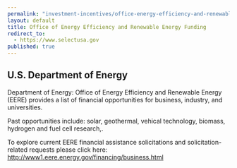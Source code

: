 ```yaml
---
permalink: "investment-incentives/office-energy-efficiency-and-renewable-energy-funding.html"
layout: default
title: Office of Energy Efficiency and Renewable Energy Funding
redirect_to:
  - https://www.selectusa.gov
published: true
---
```


<H2>U.S. Department of Energy</h2>
<P>Department of Energy: Office of Energy Efficiency and Renewable Energy (EERE) provides a list of financial opportunities&nbsp;for business, industry, and universities. </p>
<P>Past opportunities include: solar, geothermal, vehical technology, biomass, hydrogen and fuel cell research,.&nbsp; </p>
<P>To explore current EERE financial assistance solicitations and solicitation-related requests please click here: <A href="http://www1.eere.energy.gov/financing/business.html">http://www1.eere.energy.gov/financing/business.html</a></p>